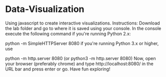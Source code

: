 # Data-Visualization
Using javascript to create interactive visualizations. 
Instructions:
Download the lab folder and go to where it is saved using your console.
In the console execute the following command if you're running Python 2.x:

  python -m SimpleHTTPServer 8080
if you're running Python 3.x or higher, use

  python -m http.server 8080  (or python3 -m http.server 8080)
Now, open your browser (preferably chrome) and type http://localhost:8080/ in the URL bar and press enter or go. Have fun exploring!
